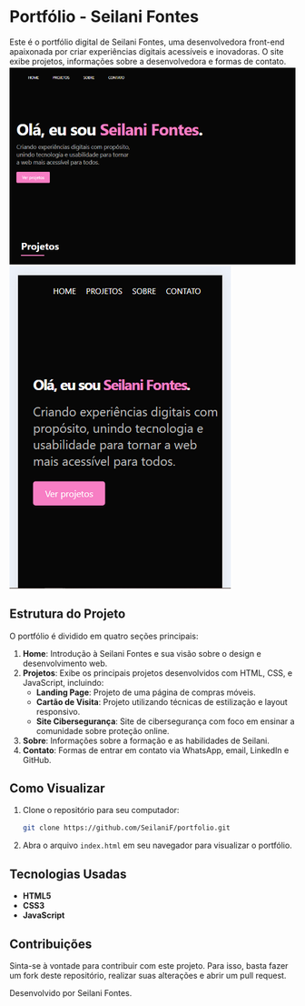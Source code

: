 # Portfólio - Seilani Fontes

Este é o portfólio digital de Seilani Fontes, uma desenvolvedora front-end apaixonada por criar experiências digitais acessíveis e inovadoras. O site exibe projetos, informações sobre a desenvolvedora e formas de contato.
<img src="https://github.com/SeilaniF/portfolio/blob/master/Capturarport.PNG?raw=true">
<img src="https://github.com/SeilaniF/portfolio/blob/master/Capturarpor.PNG?raw=true](https://github.com/SeilaniF/portfolio/blob/master/Capturarpor.PNG?raw=true">

## Estrutura do Projeto

O portfólio é dividido em quatro seções principais:

1. **Home**: Introdução à Seilani Fontes e sua visão sobre o design e desenvolvimento web.
2. **Projetos**: Exibe os principais projetos desenvolvidos com HTML, CSS, e JavaScript, incluindo:
   - **Landing Page**: Projeto de uma página de compras móveis.
   - **Cartão de Visita**: Projeto utilizando técnicas de estilização e layout responsivo.
   - **Site Cibersegurança**: Site de cibersegurança com foco em ensinar a comunidade sobre proteção online.
3. **Sobre**: Informações sobre a formação e as habilidades de Seilani.
4. **Contato**: Formas de entrar em contato via WhatsApp, email, LinkedIn e GitHub.

## Como Visualizar

1. Clone o repositório para seu computador:

    ```bash
    git clone https://github.com/SeilaniF/portfolio.git
    ```

2. Abra o arquivo `index.html` em seu navegador para visualizar o portfólio.

## Tecnologias Usadas

- **HTML5**
- **CSS3**
- **JavaScript**

## Contribuições

Sinta-se à vontade para contribuir com este projeto. Para isso, basta fazer um fork deste repositório, realizar suas alterações e abrir um pull request.



Desenvolvido por Seilani Fontes.
